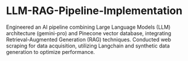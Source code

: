 # LLM-RAG-Pipeline-Implementation
Engineered an AI pipeline combining Large Language Models (LLM) architecture (gemini-pro) and Pinecone vector database, integrating Retrieval-Augmented Generation (RAG) techniques.
Conducted web scraping for data acquisition, utilizing Langchain and synthetic data generation to optimize performance.

